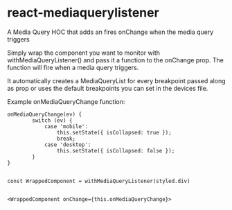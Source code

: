 # react-mediaquerylistener

A Media Query HOC that adds an fires onChange when the media query triggers

Simply wrap the component you want to monitor with withMediaQueryListener() and pass it a function to the onChange prop. 
The function will fire when a media query triggers.

It automatically creates a MediaQueryList for every breakpoint passed along as prop or uses the default breakpoints you can set in the devices file.


Example onMediaQueryChange function:
```
onMediaQueryChange(ev) {
        switch (ev) {
            case 'mobile':
                this.setState({ isCollapsed: true });
                break;
            case 'desktop':
                this.setState({ isCollapsed: false });
        }
}


const WrappedComponent = withMediaQueryListener(styled.div)


<WrappedComponent onChange={this.onMediaQueryChange}>
```
